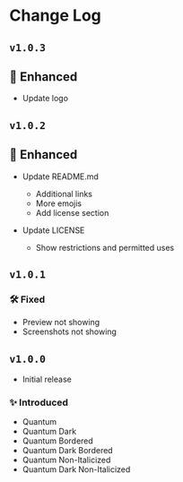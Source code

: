 # Change Log

## `v1.0.3`

## 🚀 Enhanced

- Update logo

## `v1.0.2`

## 🚀 Enhanced

- Update README.md

  - Additional links
  - More emojis
  - Add license section

- Update LICENSE

  - Show restrictions and permitted uses

## `v1.0.1`

### 🛠️ Fixed

- Preview not showing
- Screenshots not showing

## `v1.0.0`

- Initial release

### ✨ Introduced

- Quantum
- Quantum Dark
- Quantum Bordered
- Quantum Dark Bordered
- Quantum Non-Italicized
- Quantum Dark Non-Italicized
